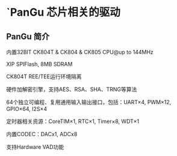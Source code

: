 # `PanGu 芯片相关的驱动

## PanGu 简介

内置32BIT CK804T & CK804 & CK805 CPU@up to 144MHz

XIP SPIFlash, 8MB SDRAM

CK804T REE/TEE运行环境隔离

硬件加解密引擎，支持AES、RSA、SHA、TRNG等算法

64个独立可编程、复用通用输入输出接口，包括：UART×4, PWM×12, GPIO×64, I2S×4

定时器相关资源：CoreTIM×1, RTC×1, Timer×8, WDT×1

内置CODEC：DACx1, ADCx8

支持Hardware VAD功能

